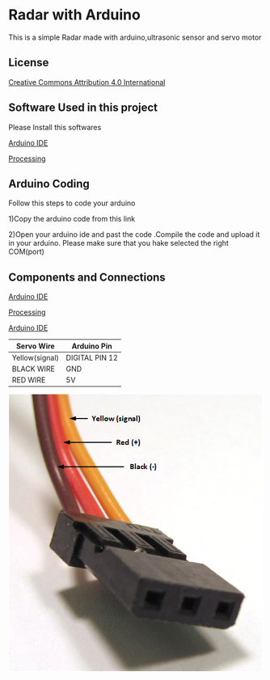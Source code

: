 
# Radar with Arduino

This is a simple Radar made with arduino,ultrasonic sensor and servo motor



## License

[Creative Commons Attribution 4.0 International](https://github.com/teamdigitale/licenses/blob/master/CC-BY-4.0)


## Software Used in this project

Please Install this softwares

[Arduino IDE](https://www.arduino.cc/en/software)

[Processing](https://processing.org/download)
    
## Arduino Coding
Follow this steps to code your arduino

1)Copy the arduino code from this link


2)Open your arduino ide and past the code .Compile the code and upload it in your arduino. Please make sure that you hake selected the right COM(port)

## Components and Connections

[Arduino IDE](https://www.arduino.cc/en/software)

[Processing](https://processing.org/download)


[Arduino IDE](https://www.arduino.cc/en/software)

| Servo Wire | Arduino Pin |
| ------------- | ------------- |
| Yellow(signal)  | DIGITAL PIN 12  |
| BLACK WIRE  | GND |
| RED WIRE  | 5V  |

![Servo Wire Image](https://github.com/sadmansakibmahi2/Arduino-Based-Radar/blob/main/Image/Servo_Connections.png)
